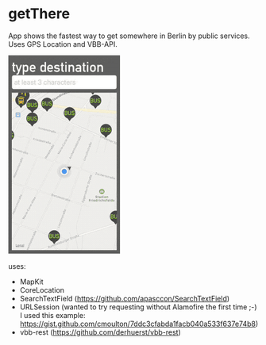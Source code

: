# getThere
App shows the fastest way to get somewhere in Berlin by public services. Uses GPS Location and VBB-API.

![alt text](https://github.com/misteu/getThere/blob/cd8d0acd8bc8bf1c17cda0933b6bedbfe7bd7705/doc/demo.gif "App demo")

uses:
- MapKit
- CoreLocation
- SearchTextField (https://github.com/apasccon/SearchTextField)
- URLSession (wanted to try requesting without Alamofire the first time ;-) I used this example: https://gist.github.com/cmoulton/7ddc3cfabda1facb040a533f637e74b8)
- vbb-rest (https://github.com/derhuerst/vbb-rest)

